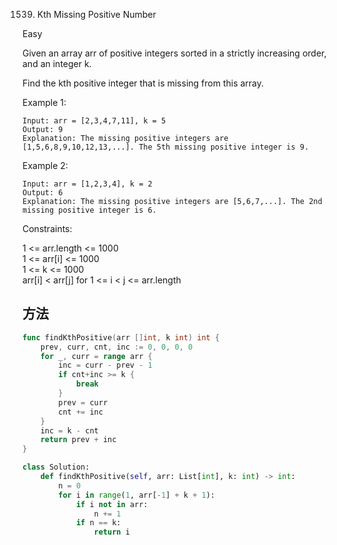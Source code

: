 1539. Kth Missing Positive Number


Easy


Given an array arr of positive integers sorted in a strictly increasing order, and an integer k.

Find the kth positive integer that is missing from this array.

 

Example 1:

```
Input: arr = [2,3,4,7,11], k = 5
Output: 9
Explanation: The missing positive integers are [1,5,6,8,9,10,12,13,...]. The 5th missing positive integer is 9.
```

Example 2:

```
Input: arr = [1,2,3,4], k = 2
Output: 6
Explanation: The missing positive integers are [5,6,7,...]. The 2nd missing positive integer is 6.
```

Constraints:

1 <= arr.length <= 1000  
1 <= arr[i] <= 1000  
1 <= k <= 1000  
arr[i] < arr[j] for 1 <= i < j <= arr.length


## 方法

```go
func findKthPositive(arr []int, k int) int {
    prev, curr, cnt, inc := 0, 0, 0, 0
	for _, curr = range arr {
		inc = curr - prev - 1
		if cnt+inc >= k {
			break
		}
		prev = curr
		cnt += inc
	}
	inc = k - cnt
	return prev + inc
}
```


```python
class Solution:
    def findKthPositive(self, arr: List[int], k: int) -> int:
        n = 0
        for i in range(1, arr[-1] + k + 1):
            if i not in arr:
                n += 1
            if n == k:
                return i
```